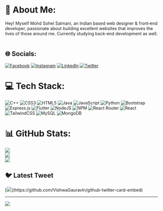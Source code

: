 # 💫 About Me:
Hey! Myself Mohd Sohel Salmani, an Indian based web designer & front‑end developer, passionate about building excellent websites that improves the lives of those around me. Currently studying back-end development as well.<br><br>


## 🌐 Socials:
[![Facebook](https://img.shields.io/badge/Facebook-%231877F2.svg?logo=Facebook&logoColor=white)](https://facebook.com/sohail.salmani.3975) [![Instagram](https://img.shields.io/badge/Instagram-%23E4405F.svg?logo=Instagram&logoColor=white)](https://instagram.com/sohail.salmani.400054) [![LinkedIn](https://img.shields.io/badge/LinkedIn-%230077B5.svg?logo=linkedin&logoColor=white)](https://linkedin.com/in/mohd-sohel-salmani-957603226/) [![Twitter](https://img.shields.io/badge/Twitter-%231DA1F2.svg?logo=Twitter&logoColor=white)](https://twitter.com/real_sohel_) 

# 💻 Tech Stack:
![C++](https://img.shields.io/badge/c++-%2300599C.svg?style=for-the-badge&logo=c%2B%2B&logoColor=white) ![CSS3](https://img.shields.io/badge/css3-%231572B6.svg?style=for-the-badge&logo=css3&logoColor=white) ![HTML5](https://img.shields.io/badge/html5-%23E34F26.svg?style=for-the-badge&logo=html5&logoColor=white) ![Java](https://img.shields.io/badge/java-%23ED8B00.svg?style=for-the-badge&logo=java&logoColor=white) ![JavaScript](https://img.shields.io/badge/javascript-%23323330.svg?style=for-the-badge&logo=javascript&logoColor=%23F7DF1E) ![Python](https://img.shields.io/badge/python-3670A0?style=for-the-badge&logo=python&logoColor=ffdd54) ![Bootstrap](https://img.shields.io/badge/bootstrap-%23563D7C.svg?style=for-the-badge&logo=bootstrap&logoColor=white) ![Express.js](https://img.shields.io/badge/express.js-%23404d59.svg?style=for-the-badge&logo=express&logoColor=%2361DAFB) ![Flutter](https://img.shields.io/badge/Flutter-%2302569B.svg?style=for-the-badge&logo=Flutter&logoColor=white) ![NodeJS](https://img.shields.io/badge/node.js-6DA55F?style=for-the-badge&logo=node.js&logoColor=white) ![NPM](https://img.shields.io/badge/NPM-%23000000.svg?style=for-the-badge&logo=npm&logoColor=white) ![React Router](https://img.shields.io/badge/React_Router-CA4245?style=for-the-badge&logo=react-router&logoColor=white) ![React](https://img.shields.io/badge/react-%2320232a.svg?style=for-the-badge&logo=react&logoColor=%2361DAFB) ![TailwindCSS](https://img.shields.io/badge/tailwindcss-%2338B2AC.svg?style=for-the-badge&logo=tailwind-css&logoColor=white) ![MySQL](https://img.shields.io/badge/mysql-%2300f.svg?style=for-the-badge&logo=mysql&logoColor=white) ![MongoDB](https://img.shields.io/badge/MongoDB-%234ea94b.svg?style=for-the-badge&logo=mongodb&logoColor=white)
# 📊 GitHub Stats:
![](https://github-readme-stats.vercel.app/api?username=realsohel&theme=dark&hide_border=false&include_all_commits=false&count_private=false)<br/>
![](https://github-readme-streak-stats.herokuapp.com/?user=realsohel&theme=dark&hide_border=false)<br/>
![](https://github-readme-stats.vercel.app/api/top-langs/?username=realsohel&theme=dark&hide_border=false&include_all_commits=false&count_private=false&layout=compact)

## 🐦 Latest Tweet
[![](https://gtce.itsvg.in/api?username=real_sohel_)](https://github.com/VishwaGauravIn/github-twitter-card-embed)

---
[![](https://visitcount.itsvg.in/api?id=realsohel&icon=0&color=0)](https://visitcount.itsvg.in)

<!-- Proudly created with GPRM ( https://gprm.itsvg.in ) -->
